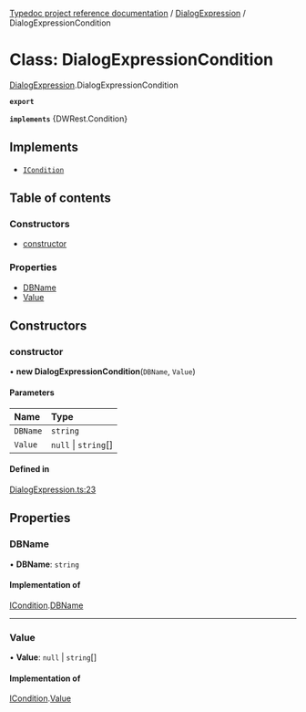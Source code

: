 [Typedoc project reference documentation](../README.md) / [DialogExpression](../modules/dialogexpression.md) / DialogExpressionCondition

# Class: DialogExpressionCondition

[DialogExpression](../modules/dialogexpression.md).DialogExpressionCondition

**`export`**

**`implements`** {DWRest.Condition}

## Implements

- [`ICondition`](../interfaces/types_dw_rest.icondition.md)

## Table of contents

### Constructors

- [constructor](dialogexpression.dialogexpressioncondition.md#constructor)

### Properties

- [DBName](dialogexpression.dialogexpressioncondition.md#dbname)
- [Value](dialogexpression.dialogexpressioncondition.md#value)

## Constructors

### constructor

• **new DialogExpressionCondition**(`DBName`, `Value`)

#### Parameters

| Name | Type |
| :------ | :------ |
| `DBName` | `string` |
| `Value` | ``null`` \| `string`[] |

#### Defined in

[DialogExpression.ts:23](https://github.com/DocuWare/REST-Sample-TS/blob/828b3d4/src/DialogExpression.ts#L23)

## Properties

### DBName

• **DBName**: `string`

#### Implementation of

[ICondition](../interfaces/types_dw_rest.icondition.md).[DBName](../interfaces/types_dw_rest.icondition.md#dbname)

___

### Value

• **Value**: ``null`` \| `string`[]

#### Implementation of

[ICondition](../interfaces/types_dw_rest.icondition.md).[Value](../interfaces/types_dw_rest.icondition.md#value)
